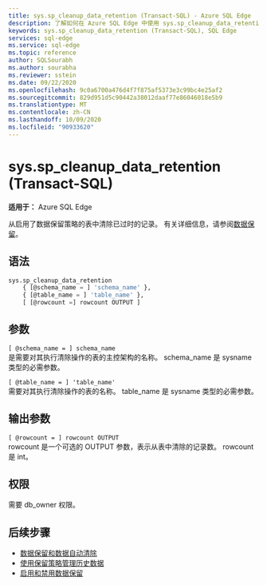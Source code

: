```yaml
---
title: sys.sp_cleanup_data_retention (Transact-SQL) - Azure SQL Edge
description: 了解如何在 Azure SQL Edge 中使用 sys.sp_cleanup_data_retention (Transact-SQL)
keywords: sys.sp_cleanup_data_retention (Transact-SQL), SQL Edge
services: sql-edge
ms.service: sql-edge
ms.topic: reference
author: SQLSourabh
ms.author: sourabha
ms.reviewer: sstein
ms.date: 09/22/2020
ms.openlocfilehash: 9c0a6700a476d4f7f875af5373e3c99bc4e25af2
ms.sourcegitcommit: 829d951d5c90442a38012daaf77e86046018e5b9
ms.translationtype: MT
ms.contentlocale: zh-CN
ms.lasthandoff: 10/09/2020
ms.locfileid: "90933620"
---
```

# <a name="syssp_cleanup_data_retention-transact-sql"></a>sys.sp_cleanup_data_retention (Transact-SQL)

**适用于：** Azure SQL Edge

从启用了数据保留策略的表中清除已过时的记录。 有关详细信息，请参阅[数据保留](data-retention-overview.md)。 

## <a name="syntax"></a>语法 

```sql
sys.sp_cleanup_data_retention   
    { [@schema_name = ] 'schema_name' },  
    { [@table_name = ] 'table_name' },   
    [ [@rowcount =] rowcount OUTPUT ]    

```

## <a name="arguments"></a>参数  
`[ @schema_name = ] schema_name`    
 是需要对其执行清除操作的表的主控架构的名称。 schema_name 是 sysname 类型的必需参数。
  
`[ @table_name = ] 'table_name'`    
 需要对其执行清除操作的表的名称。 table_name 是 sysname 类型的必需参数。

## <a name="output-parameter"></a>输出参数  

`[ @rowcount = ] rowcount OUTPUT`   
 rowcount 是一个可选的 OUTPUT 参数，表示从表中清除的记录数。 rowcount 是 int。
  
## <a name="permissions"></a>权限    
 需要 db_owner 权限。

## <a name="next-steps"></a>后续步骤
- [数据保留和数据自动清除](data-retention-overview.md)
- [使用保留策略管理历史数据](data-retention-cleanup.md) 
- [启用和禁用数据保留](data-retention-enable-disable.md)
